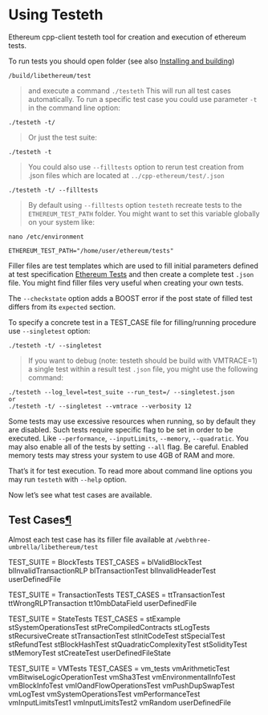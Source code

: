 # Using Testeth

Ethereum cpp-client testeth tool for creation and execution of ethereum tests.

To run tests you should open folder \(see also [Installing and building](https://ethdocs.org/en/latest/ethereum-clients/cpp-ethereum/index.html#installing-and-building)\)

```text
/build/libethereum/test
```

> and execute a command `./testeth` This will run all test cases automatically. To run a specific test case you could use parameter `-t` in the command line option:

```text
./testeth -t/
```

> Or just the test suite:

```text
./testeth -t
```

> You could also use `--filltests` option to rerun test creation from .json files which are located at `../cpp-ethereum/test/.json`

```text
./testeth -t/ --filltests
```

> By default using `--filltests` option `testeth` recreate tests to the `ETHEREUM_TEST_PATH` folder. You might want to set this variable globally on your system like:

```text
nano /etc/environment

ETHEREUM_TEST_PATH="/home/user/ethereum/tests"
```

Filler files are test templates which are used to fill initial parameters defined at test specification [Ethereum Tests](https://ethdocs.org/en/latest/contracts-and-transactions/ethereum-tests/index.html) and then create a complete test `.json` file. You might find filler files very useful when creating your own tests.

The `--checkstate` option adds a BOOST error if the post state of filled test differs from its `expected` section.

To specify a concrete test in a TEST\_CASE file for filling/running procedure use `--singletest` option:

```text
./testeth -t/ --singletest
```

> If you want to debug \(note: testeth should be build with VMTRACE=1\) a single test within a result test `.json` file, you might use the following command:

```text
./testeth --log_level=test_suite --run_test=/ --singletest.json
or
./testeth -t/ --singletest --vmtrace --verbosity 12
```

Some tests may use excessive resources when running, so by default they are disabled. Such tests require specific flag to be set in order to be executed. Like `--performance`, `--inputLimits`, `--memory`, `--quadratic`. You may also enable all of the tests by setting `--all` flag. Be careful. Enabled memory tests may stress your system to use 4GB of RAM and more.

That’s it for test execution. To read more about command line options you may run `testeth` with `--help` option.

Now let’s see what test cases are available.

## Test Cases[¶]()

Almost each test case has its filler file available at `/webthree-umbrella/libethereum/test`

TEST\_SUITE = BlockTests TEST\_CASES = blValidBlockTest blInvalidTransactionRLP blTransactionTest blInvalidHeaderTest userDefinedFile

TEST\_SUITE = TransactionTests TEST\_CASES = ttTransactionTest ttWrongRLPTransaction tt10mbDataField userDefinedFile

TEST\_SUITE = StateTests TEST\_CASES = stExample stSystemOperationsTest stPreCompiledContracts stLogTests stRecursiveCreate stTransactionTest stInitCodeTest stSpecialTest stRefundTest stBlockHashTest stQuadraticComplexityTest stSolidityTest stMemoryTest stCreateTest userDefinedFileState

TEST\_SUITE = VMTests TEST\_CASES = vm\_tests vmArithmeticTest vmBitwiseLogicOperationTest vmSha3Test vmEnvironmentalInfoTest vmBlockInfoTest vmIOandFlowOperationsTest vmPushDupSwapTest vmLogTest vmSystemOperationsTest vmPerformanceTest vmInputLimitsTest1 vmInputLimitsTest2 vmRandom userDefinedFile

